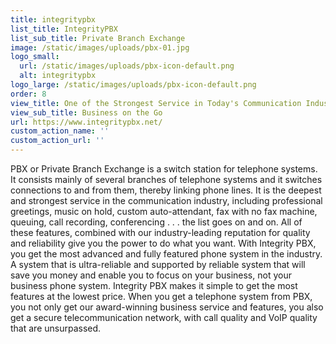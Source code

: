 ```yaml
---
title: integritypbx
list_title: IntegrityPBX
list_sub_title: Private Branch Exchange
image: /static/images/uploads/pbx-01.jpg
logo_small:
  url: /static/images/uploads/pbx-icon-default.png
  alt: integritypbx
logo_large: /static/images/uploads/pbx-icon-default.png
order: 8
view_title: One of the Strongest Service in Today's Communication Industry
view_sub_title: Business on the Go
url: https://www.integritypbx.net/
custom_action_name: ''
custom_action_url: ''
---
```

PBX or Private Branch Exchange is a switch station for telephone systems. It consists mainly of several branches of telephone systems and it switches connections to and from them, thereby linking phone lines. It is the deepest and strongest service in the communication industry, including professional greetings, music on hold, custom auto-attendant, fax with no fax machine, queuing, call recording, conferencing . . . the list goes on and on. All of these features, combined with our industry-leading reputation for quality and reliability give you the power to do what you want. With Integrity PBX, you get the most advanced and fully featured phone system in the industry. A system that is ultra-reliable and supported by reliable system that will save you money and enable you to focus on your business, not your business phone system. Integrity PBX makes it simple to get the most features at the lowest price. When you get a telephone system from PBX, you not only get our award-winning business service and features, you also get a secure telecommunication network, with call quality and VoIP quality that are unsurpassed.
